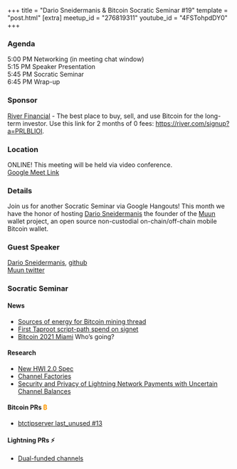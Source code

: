 +++
title = "Dario Sneidermanis & Bitcoin Socratic Seminar #19"
template = "post.html"
[extra]
meetup_id = "276819311"
youtube_id = "4FSTohpdDY0"
+++

### Agenda  

5:00 PM Networking (in meeting chat window)  
5:15 PM Speaker Presentation  
5:45 PM Socratic Seminar  
6:45 PM Wrap-up  

### Sponsor  

[River Financial](https://river.com/) - The best place to buy, sell, and use Bitcoin for the 
long-term investor. Use this link for 2 months of 0 fees: <https://river.com/signup?a=PRLBLIOI>.

 ### Location  

ONLINE! This meeting will be held via video conference.  
[Google Meet Link](https://meet.google.com/aep-xmxi-set)

### Details  

Join us for another Socratic Seminar via Google Hangouts! This month we have the honor of hosting
[Dario Sneidermanis] the founder of the [Muun] wallet project, an open source non-custodial 
on-chain/off-chain mobile Bitcoin wallet. 

### Guest Speaker

[Dario Sneidermanis], [github]  
[Muun twitter]  

### Socratic Seminar

#### News

- [Sources of energy for Bitcoin mining thread](https://twitter.com/MustafaYilham/status/1371026225871785984?s=20)
- [First Taproot script-path spend on signet](https://twitter.com/pwuille/status/1365520967221448707?s=20)
- [Bitcoin 2021 Miami](https://b.tc/conference) Who’s going?


#### Research  

- [New HWI 2.0 Spec](https://github.com/bitcoin-core/HWI/releases/tag/2.0.0)
- [Channel Factories](https://bitcoin.stackexchange.com/questions/67158/what-are-channel-factories-and-how-do-they-work)
- [Security and Privacy of Lightning Network Payments with Uncertain Channel Balances](https://arxiv.org/abs/2103.08576v1)


#### Bitcoin PRs <font color="#FF9900">₿</font>  

- [btctipserver last_unused #13](https://github.com/lvaccaro/btctipserver/pull/13)

#### Lightning PRs ⚡ 

- [Dual-funded channels](https://github.com/ElementsProject/lightning/pull/4410)

[github]:https://github.com/esneider
[Dario Sneidermanis]:https://twitter.com/esneider
[Muun]:https://muun.com/
[Muun twitter]:https://twitter.com/MuunWallet